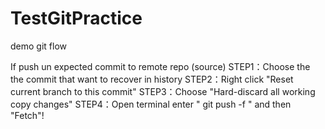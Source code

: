# TestGitPractice
demo git flow

If push un expected commit to remote repo (source)
STEP1：Choose the the commit that want to recover in history
STEP2：Right click "Reset current branch to this commit"
STEP3：Choose "Hard-discard all working copy changes"
STEP4：Open terminal enter " git push -f " and then "Fetch"!
